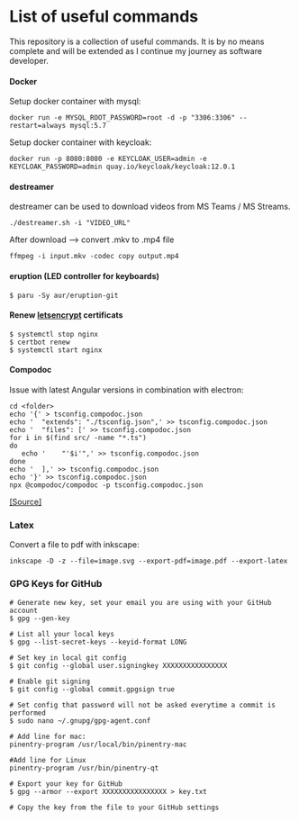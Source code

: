 # List of useful commands
This repository is a collection of useful commands. It is by no means complete and will be extended as I continue my journey as software developer.

#### Docker

Setup docker container with mysql:
```
docker run -e MYSQL_ROOT_PASSWORD=root -d -p "3306:3306" --restart=always mysql:5.7
```

Setup docker container with keycloak:
```
docker run -p 8080:8080 -e KEYCLOAK_USER=admin -e KEYCLOAK_PASSWORD=admin quay.io/keycloak/keycloak:12.0.1
```

#### destreamer

destreamer can be used to download videos from MS Teams / MS Streams.

```
./destreamer.sh -i "VIDEO_URL"
```

After download --> convert .mkv to .mp4 file

```
ffmpeg -i input.mkv -codec copy output.mp4
```

#### eruption (LED controller for keyboards)

```
$ paru -Sy aur/eruption-git
```

#### Renew [letsencrypt](https://letsencrypt.org/) certificats

```
$ systemctl stop nginx
$ certbot renew
$ systemctl start nginx
```


#### Compodoc
Issue with latest Angular versions in combination with electron:

```
cd <folder>
echo '{' > tsconfig.compodoc.json
echo '  "extends": "./tsconfig.json",' >> tsconfig.compodoc.json
echo '  "files": [' >> tsconfig.compodoc.json
for i in $(find src/ -name "*.ts")
do
   echo '    "'$i'",' >> tsconfig.compodoc.json
done
echo '  ],' >> tsconfig.compodoc.json
echo '}' >> tsconfig.compodoc.json
npx @compodoc/compodoc -p tsconfig.compodoc.json
```
[[Source]](https://github.com/compodoc/compodoc/issues/927#issuecomment-597624654)

### Latex

Convert a file to pdf with inkscape:

```
inkscape -D -z --file=image.svg --export-pdf=image.pdf --export-latex
```

### GPG Keys for GitHub

```
# Generate new key, set your email you are using with your GitHub account
$ gpg --gen-key

# List all your local keys
$ gpg --list-secret-keys --keyid-format LONG

# Set key in local git config
$ git config --global user.signingkey XXXXXXXXXXXXXXXX

# Enable git signing
$ git config --global commit.gpgsign true

# Set config that password will not be asked everytime a commit is performed
$ sudo nano ~/.gnupg/gpg-agent.conf

# Add line for mac:
pinentry-program /usr/local/bin/pinentry-mac

#Add line for Linux
pinentry-program /usr/bin/pinentry-qt

# Export your key for GitHub
$ gpg --armor --export XXXXXXXXXXXXXXXX > key.txt

# Copy the key from the file to your GitHub settings
```
